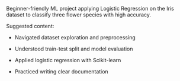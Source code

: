 Beginner-friendly ML project applying Logistic Regression on the Iris dataset to classify three flower species with high accuracy.

Suggested content:

- Navigated dataset exploration and preprocessing

- Understood train-test split and model evaluation

- Applied logistic regression with Scikit-learn

- Practiced writing clear documentation
